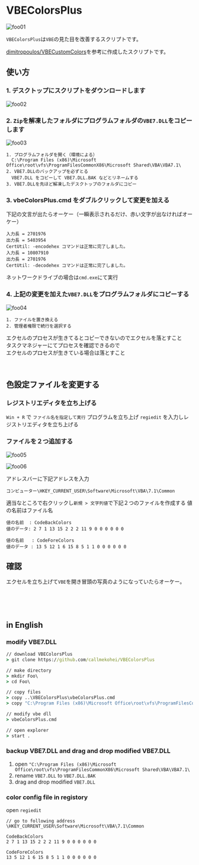 # VBEColorsPlus

![foo01](./pic/foo01.png)


`VBEColorsPlus`は`VBE`の見た目を改善するスクリプトです。

[dimitropoulos/VBECustomColors](https://github.com/dimitropoulos/VBECustomColors)を参考に作成したスクリプトです。

## 使い方

### 1. デスクトップにスクリプトをダウンロードします

![foo02](./pic/foo02.png)

### 2. `Zip`を解凍したフォルダにプログラムフォルダの`VBE7.DLL`をコピーします

![foo03](./pic/foo03.png)

```
1. プログラムフォルダを開く（環境による）
  C:\Program Files (x86)\Microsoft Office\root\vfs\ProgramFilesCommonX86\Microsoft Shared\VBA\VBA7.1\
2. VBE7.DLLのバックアップを必ずとる
  VBE7.DLL をコピーして VBE7.DLL.BAK などとリネームする
3. VBE7.DLLを先ほど解凍したデスクトップのフォルダにコピー
```

### 3. vbeColorsPlus.cmd をダブルクリックして変更を加える

下記の文言が出たらオーケー（一瞬表示されるだけ、赤い文字が出なければオーケー）
```
入力長 = 2701976
出力長 = 5403954
CertUtil: -encodehex コマンドは正常に完了しました。
入力長 = 10807910
出力長 = 2701976
CertUtil: -decodehex コマンドは正常に完了しました。
```
ネットワークドライブの場合は`cmd.exe`にて実行

### 4. 上記の変更を加えた`VBE7.DLL`をプログラムフォルダにコピーする


![foo04](./pic/foo04.png)

```
1. ファイルを置き換える
2. 管理者権限で続行を選択する
```

エクセルのプロセスが生きてるとコピーできないのでエクセルを落とすこと  
タスクマネジャーにてプロセスを確認できるので  
エクセルのプロセスが生きている場合は落とすこと

<br>

## 色設定ファイルを変更する

### レジストリエディタを立ち上げる

`Win + R` で  `ファイル名を指定して実行` プログラムを立ち上げ `regiedit` を入力しレジストリエディタを立ち上げる


### ファイルを２つ追加する

![foo05](./pic/foo05.png)

![foo06](./pic/foo06.png)

アドレスバーに下記アドレスを入力

```
コンピューター\HKEY_CURRENT_USER\Software\Microsoft\VBA\7.1\Common
```

適当なところで右クリックし`新規 > 文字列値`で下記２つのファイルを作成する
値の名前はファイル名

```
値の名前  : CodeBackColors
値のデータ: 2 7 1 13 15 2 2 2 11 9 0 0 0 0 0 0

値の名前   : CodeForeColors
値のデータ : 13 5 12 1 6 15 8 5 1 1 0 0 0 0 0 0
```

## 確認

エクセルを立ち上げて`VBE`を開き冒頭の写真のようになっていたらオーケー。

<br>
<br>
<br>


## in English


### modify VBE7.DLL

```cmd
// download VBEColorsPlus
> git clone https://github.com/callmekohei/VBEColorsPlus

// make directory
> mkdir Foo\
> cd Foo\

// copy files
> copy ..\VBEColorsPlus\vbeColorsPlus.cmd
> copy "C:\Program Files (x86)\Microsoft Office\root\vfs\ProgramFilesCommonX86\Microsoft Shared\VBA\VBA7.1\VBE7.DLL"

// modify vbe dll
> vbeColorsPlus.cmd

// open explorer
> start .
```

### backup VBE7.DLL and drag and drop modified VBE7.DLL

1. open `"C:\Program Files (x86)\Microsoft Office\root\vfs\ProgramFilesCommonX86\Microsoft Shared\VBA\VBA7.1\`
1. rename `VBE7.DLL` to `VBE7.DLL.BAK`
2. drag and drop modified `VBE7.DLL`


### color config file in registory

open `regiedit`

```
// go to following address
\HKEY_CURRENT_USER\Software\Microsoft\VBA\7.1\Common

CodeBackColors
2 7 1 13 15 2 2 2 11 9 0 0 0 0 0 0

CodeForeColors
13 5 12 1 6 15 8 5 1 1 0 0 0 0 0 0
```

